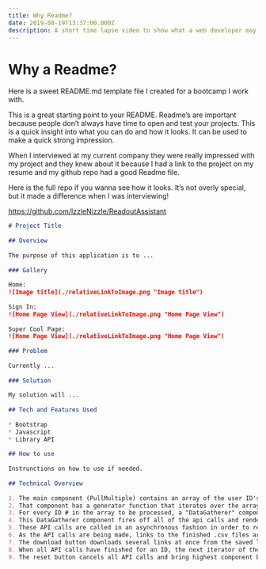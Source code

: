 ```yaml
---
title: Why Readme?
date: 2019-08-19T13:37:00.000Z
description: A short time lapse video to show what a web developer may do in his/her daily job.
---
```

# Why a Readme?

Here is a sweet README.md template file I created for a bootcamp I work with.

This is a great starting point to your README. Readme’s are important because people don’t always have time to open and test your projects. This is a quick insight into what you can do and how it looks. It can be used to make a quick strong impression.

When I interviewed at my current company they were really impressed with my project and they knew about it because I had a link to the project on my resume and my github repo had a good Readme file.

Here is the full repo if you wanna see how it looks. It’s not overly special, but it made a difference when I was interviewing!

https://github.com/IzzleNizzle/ReadoutAssistant

```md
# Project Title
​
## Overview
​
The purpose of this application is to ...
​
### Gallery
​
Home:
![Image title](./relativeLinkToImage.png "Image title")
​
Sign In:
![Home Page View](./relativeLinkToImage.png "Home Page View")
​
Super Cool Page:
![Home Page View](./relativeLinkToImage.png "Home Page View")
​
### Problem
​
Currently ...
​
### Solution
​
My solution will ...
​
## Tech and Features Used
​
* Bootstrap
* Javascript
* Library API
​
## How to use
​
Instrunctions on how to use if needed.
​
## Technical Overview
​
1. The main component (PullMultiple) contains an array of the user ID's from the users input.
2. That component has a generator function that iterates over the array and adds the ID #'s one by one to an array to be processed.
3. For every ID # in the array to be processed, a "DataGatherer" component is created.
4. This DataGatherer component fires off all of the api calls and renders the progress to the screen.
5. These API calls are called in an asynchronous fashion in order to reduce strain on the server handling the queries.
6. As the API calls are being made, links to the finished .csv files are being saved to state.
7. The download button downloads several links at once from the saved links in state.
8. When all API calls have finished for an ID, the next iterator of the generator function is fired and the next ID goes through it's gathering phase.
9. The reset button cancels all API calls and bring highest component back to empty.
```